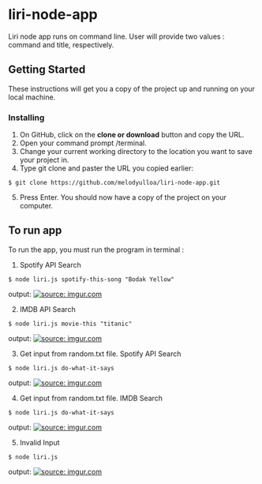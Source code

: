 # liri-node-app


Liri node app runs on command line. User will provide two values : command and title, respectively.

## Getting Started
These instructions will get you a copy of the project up and running on your local machine. 
 
### Installing
1. On GitHub, click on the <b>clone or download</b> button and copy the URL.
2. Open your command prompt /terminal.
3. Change your current working directory to the location you want to save your project in.
4. Type git clone and paster the URL you copied earlier:

```
$ git clone https://github.com/melodyulloa/liri-node-app.git
```

5. Press Enter. You should now have a copy of the project on your computer.

## To run app

To run the app, you must run the program in terminal : 

1. Spotify API Search
```
$ node liri.js spotify-this-song "Bodak Yellow"
```
output: 
<a href="https://imgur.com/Xfa5pTk"><img src="https://i.imgur.com/Xfa5pTk.png" title="source: imgur.com" /></a>

2. IMDB API Search
```
$ node liri.js movie-this "titanic"
```
output: 
<a href="https://imgur.com/bhfjacB"><img src="https://i.imgur.com/bhfjacB.png" title="source: imgur.com" /></a>


3. Get input from random.txt file. Spotify API Search
```
$ node liri.js do-what-it-says
```
output: 
<a href="https://imgur.com/9dDQIDL"><img src="https://i.imgur.com/9dDQIDL.png" title="source: imgur.com" /></a>

4. Get input from random.txt file. IMDB Search
```
$ node liri.js do-what-it-says
```
output: 
<a href="https://imgur.com/RZHp0pu"><img src="https://i.imgur.com/RZHp0pu.png" title="source: imgur.com" /></a>

5. Invalid Input
```
$ node liri.js
```
output: 
<a href="https://imgur.com/P8qRnUZ"><img src="https://i.imgur.com/P8qRnUZ.png" title="source: imgur.com" /></a>



